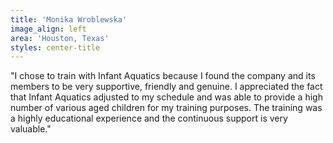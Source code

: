 ```yaml
---
title: 'Monika Wroblewska'
image_align: left
area: 'Houston, Texas'
styles: center-title
---
```


"I chose to train with Infant Aquatics because I found the company and its members to be very supportive, friendly and genuine. I appreciated the fact that Infant Aquatics adjusted to my schedule and was able to provide a high number of various aged children for my training purposes. The training was a highly educational experience and the continuous support is very valuable."